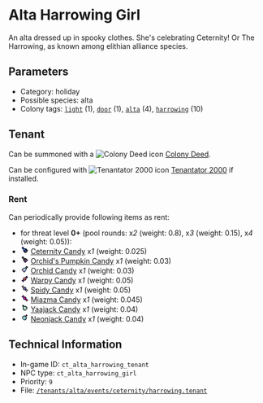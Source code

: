 # Alta Harrowing Girl

An alta dressed up in spooky clothes. She's celebrating Ceternity! Or The Harrowing, as known among elithian alliance species.

## Parameters

- Category: holiday
- Possible species: alta
- Colony tags: [`light`](https://ceterai.github.io/MyEnternia/Wiki/Tags/Light) (1), [`door`](https://ceterai.github.io/MyEnternia/Wiki/Tags/Door) (1), [`alta`](https://ceterai.github.io/MyEnternia/Wiki/Tags/Alta) (4), [`harrowing`](https://ceterai.github.io/MyEnternia/Wiki/Tags/Harrowing) (10)

## Tenant

Can be summoned with a <img src="https://starbounder.org/mediawiki/images/9/93/Colony_Deed.gif" alt="Colony Deed icon" width="9.6" height="15"/> [Colony Deed](https://starbounder.org/Colony_Deed).

Can be configured with <img src="https://steamuserimages-a.akamaihd.net/ugc/920304477977773128/D47BB0FD18E520B722C013CEDE14AC017779D44C/" alt="Tenantator 2000 icon" width="16" height="16"/> [Tenantator 2000](https://steamcommunity.com/sharedfiles/filedetails/?id=1405753979) if installed.

### Rent

Can periodically provide following items as rent:

- for threat level **0+** (pool rounds: x*2* (weight: 0.8), x*3* (weight: 0.15), x*4* (weight: 0.05)):
- <img src="https://raw.githubusercontent.com/Ceterai/Enternia/main/items/generic/food/events/ceternity/ct_ceternity_candy.png" alt="Ceternity Candy icon" loading="lazy" width="auto" height="16px"/> [Ceternity Candy](https://ceterai.github.io/MyEnternia/Wiki/CeternityCandy) x*1* (weight: 0.025)
- <img src="https://raw.githubusercontent.com/Ceterai/Enternia/main/items/generic/food/events/ceternity/ct_orchid_pumpkin_candy.png" alt="Orchid's Pumpkin Candy icon" loading="lazy" width="auto" height="16px"/> [Orchid's Pumpkin Candy](https://ceterai.github.io/MyEnternia/Wiki/Orchid'sPumpkinCandy) x*1* (weight: 0.03)
- <img src="https://raw.githubusercontent.com/Ceterai/Enternia/main/items/generic/food/events/ceternity/ct_orchid_candy.png" alt="Orchid Candy icon" loading="lazy" width="auto" height="16px"/> [Orchid Candy](https://ceterai.github.io/MyEnternia/Wiki/OrchidCandy) x*1* (weight: 0.03)
- <img src="https://raw.githubusercontent.com/Ceterai/Enternia/main/items/generic/food/events/ceternity/ct_warped_candy.png" alt="Warpy Candy icon" loading="lazy" width="auto" height="16px"/> [Warpy Candy](https://ceterai.github.io/MyEnternia/Wiki/WarpyCandy) x*1* (weight: 0.05)
- <img src="https://raw.githubusercontent.com/Ceterai/Enternia/main/items/generic/food/events/ceternity/ct_warped_spider_candy.png" alt="Spidy Candy icon" loading="lazy" width="auto" height="16px"/> [Spidy Candy](https://ceterai.github.io/MyEnternia/Wiki/SpidyCandy) x*1* (weight: 0.05)
- <img src="https://raw.githubusercontent.com/Ceterai/Enternia/main/items/generic/food/events/ceternity/ct_miazma_candy.png" alt="Miazma Candy icon" loading="lazy" width="auto" height="16px"/> [Miazma Candy](https://ceterai.github.io/MyEnternia/Wiki/MiazmaCandy) x*1* (weight: 0.045)
- <img src="https://raw.githubusercontent.com/Ceterai/Enternia/main/items/generic/food/events/ceternity/ct_yaajack_candy.png" alt="Yaajack Candy icon" loading="lazy" width="auto" height="16px"/> [Yaajack Candy](https://ceterai.github.io/MyEnternia/Wiki/YaajackCandy) x*1* (weight: 0.04)
- <img src="https://raw.githubusercontent.com/Ceterai/Enternia/main/items/generic/food/events/ceternity/ct_neonjack_candy.png" alt="Neonjack Candy icon" loading="lazy" width="auto" height="16px"/> [Neonjack Candy](https://ceterai.github.io/MyEnternia/Wiki/NeonjackCandy) x*1* (weight: 0.04)

## Technical Information

- In-game ID: `ct_alta_harrowing_tenant`
- NPC type: `ct_alta_harrowing_girl`
- Priority: `9`
- File: [`/tenants/alta/events/ceternity/harrowing.tenant`](https://github.com/Ceterai/Enternia/blob/main/tenants/alta/events/ceternity/harrowing.tenant)
